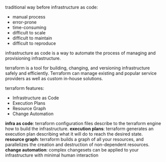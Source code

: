 
traditional way before infrastructure as code:
- manual process
- error-prone
- time-consuming
- difficult to scale
- difficult to maintain
- difficult to reproduce

infrastructure as code  is a way to automate the process of managing and provisioning infrastructure.

terraform is a tool for building, changing, and versioning infrastructure safely and efficiently. Terraform can manage existing and popular service providers as well as custom in-house solutions.

terraform features:
- Infrastructure as Code 
- Execution Plans
- Resource Graph
- Change Automation

**infra as code**: terraform configuration files describe to the terraform engine how to build the infrastructure.
**execution plans**: terraform generates an execution plan describing what it will do to reach the desired state.
**resource graph**: terraform builds a graph of all your resources, and parallelizes the creation and destruction of non-dependent resources.
**change automation**: complex changesets can be applied to your infrastructure with minimal human interaction